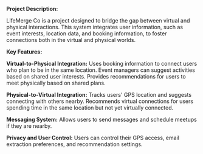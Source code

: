 **Project Description:**

LifeMerge Co is a project designed to bridge the gap between virtual and physical interactions. This system integrates user information, such as event interests, location data, and booking information, to foster connections both in the virtual and physical worlds.

**Key Features:**

**Virtual-to-Physical Integration:**
Uses booking information to connect users who plan to be in the same location.
Event managers can suggest activities based on shared user interests.
Provides recommendations for users to meet physically based on shared plans.

**Physical-to-Virtual Integration:**
Tracks users' GPS location and suggests connecting with others nearby.
Recommends virtual connections for users spending time in the same location but not yet virtually connected.

**Messaging System:**
Allows users to send messages and schedule meetups if they are nearby.

**Privacy and User Control:**
Users can control their GPS access, email extraction preferences, and recommendation settings.

